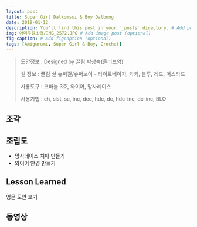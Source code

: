 ```yaml
---
layout: post
title: Super Girl Dalkomssi & Boy Dalbong
date: 2019-01-12
description: You’ll find this post in your `_posts` directory. # Add post description (optional)
img: 아미주말초급/IMG_2572.JPG # Add image post (optional)
fig-caption: # Add figcaption (optional)
tags: [Amigurumi, Super Girl & Boy, Crochet]
---
```



>도안정보 : Designed by 끌림 박상숙(올리브양)
>
> 실 정보 : 끌림 실
   슈퍼걸/슈퍼보이 - 라이트베이지, 카키, 블루, 레드, 머스타드
>
> 사용도구 : 코바늘 3호, 와이어, 망사레이스
>
> 사용기법 : ch, slst, sc, inc, dec, hdc, dc, hdc-inc, dc-inc, BLO

## 조각



## 조립도

* 망사레이스 치마 만들기
* 와이어 안경 만들기

## Lesson Learned
영문 도안 보기

## 동영상
